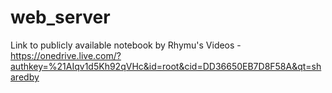 # web_server

Link to publicly available notebook by Rhymu's Videos - https://onedrive.live.com/?authkey=%21AIqv1d5Kh92qVHc&id=root&cid=DD36650EB7D8F58A&qt=sharedby